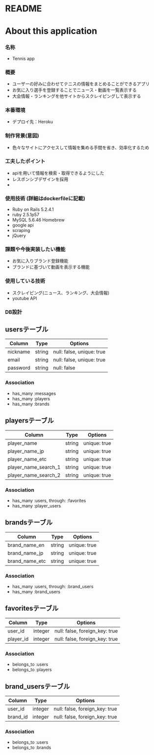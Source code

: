 # README


# About this application
### 名称
- Tennis app

### 概要
- ユーザーの好みに合わせてテニスの情報をまとめることができるアプリ
- お気に入り選手を登録することでニュース・動画を一覧表示する
- 大会情報・ランキングを他サイトからスクレイピングして表示する

### 本番環境
- デプロイ先：Heroku

### 制作背景(意図)
- 色々なサイトにアクセスして情報を集める手間を省き、効率化するため

### 工夫したポイント
- apiを用いて情報を検索・取得できるようにした
- レスポンシブデザインを採用
- 

### 使用技術 (詳細はdockerfileに記載)
- Ruby on Rails 5.2.4.1
- ruby 2.5.1p57
- MySQL 5.6.46 Homebrew
- google api
- scraping
- jQuery

### 課題や今後実装したい機能
- お気に入りブランド登録機能
- ブランドに基づいて動画を表示する機能


### 使用している技術
- スクレイピング(ニュース、ランキング、大会情報)
- youtube API


###  DB設計

## usersテーブル
|Column|Type|Options|
|------|----|-------|
|nickname|string|null: false, unique: true|
|email|string|null: false, unique: true|
|password|string|null: false|
### Association
- has_many :messages
- has_many :players
- has_many :brands


## playersテーブル
|Column|Type|Options|
|------|----|-------|
|player_name|string|unique: true|
|player_name_jp|string|unique: true|
|player_name_etc|string|unique: true|
|player_name_search_1|string|unique: true|
|player_name_search_2|string|unique: true|
### Association
- has_many :users, through: :favorites
- has_many :player_users


## brandsテーブル
|Column|Type|Options|
|------|----|-------|
|brand_name_en|string|unique: true|
|brand_name_jp|string|unique: true|
|brand_name_etc|string|unique: true|
### Association
- has_many :users, through: :brand_users
- has_many :brand_users


## favoritesテーブル
|Column|Type|Options|
|------|----|-------|
|user_id|integer|null: false, foreign_key: true|
|player_id|integer|null: false, foreign_key: true|
### Association
- belongs_to :users
- belongs_to :players


## brand_usersテーブル
|Column|Type|Options|
|------|----|-------|
|user_id|integer|null: false, foreign_key: true|
|brand_id|integer|null: false, foreign_key: true|
### Association
- belongs_to :users
- belongs_to :brands

